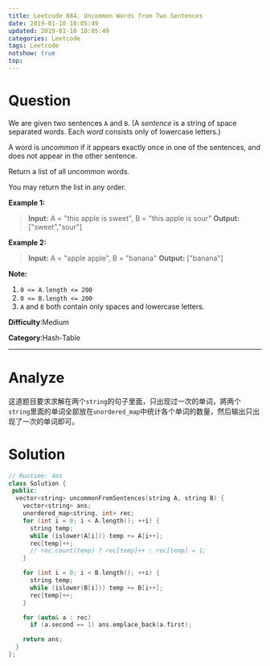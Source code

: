 ```yaml
---
title: Leetcode 884. Uncommon Words from Two Sentences
date: 2019-01-10 10:05:49
updated: 2019-01-10 10:05:49
categories: Leetcode
tags: Leetcode
notshow: true
top:
---
```


# Question

We are given two sentences  `A`  and  `B`. (A  _sentence_ is a string of space separated words. Each  _word_  consists only of lowercase letters.)

A word is  _uncommon_ if it appears exactly once in one of the sentences, and does not appear in the other sentence.

Return a list of all uncommon words.

You may return the list in any order.

**Example 1:**

> **Input:** A = "this apple is sweet", B = "this apple is sour"
> **Output:** ["sweet","sour"]

**Example 2:**

> **Input:** A = "apple apple", B = "banana"
> **Output:** ["banana"]

**Note:**

1.  `0 <= A.length <= 200`
2.  `0 <= B.length <= 200`
3.  `A`  and  `B`  both contain only spaces and lowercase letters.

**Difficulty**:Medium

**Category**:Hash-Table

<!-- more -->

------------

# Analyze

这道题目要求求解在两个`string`的句子里面，只出现过一次的单词，將两个`string`里面的单词全部放在`unordered_map`中统计各个单词的数量，然后输出只出现了一次的单词即可。

# Solution

```cpp
// Runtime: 4ms
class Solution {
 public:
  vector<string> uncommonFromSentences(string A, string B) {
    vector<string> ans;
    unordered_map<string, int> rec;
    for (int i = 0; i < A.length(); ++i) {
      string temp;
      while (islower(A[i])) temp += A[i++];
      rec[temp]++;
      // rec.count(temp) ? rec[temp]++ : rec[temp] = 1;
    }

    for (int i = 0; i < B.length(); ++i) {
      string temp;
      while (islower(B[i])) temp += B[i++];
      rec[temp]++;
    }

    for (auto& a : rec)
      if (a.second == 1) ans.emplace_back(a.first);

    return ans;
  }
};
```
